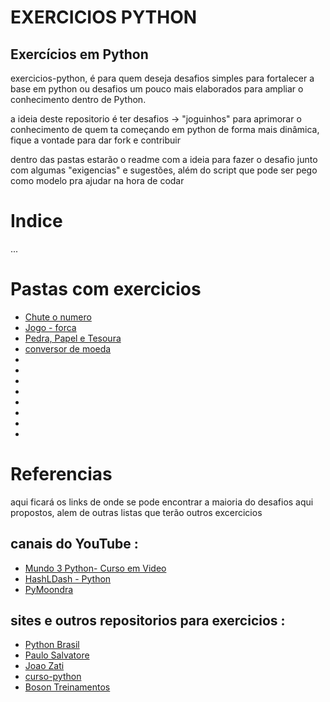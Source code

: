 # EXERCICIOS PYTHON 
## Exercícios em Python 

<p> exercicios-python, é para quem deseja desafios simples para fortalecer a base em python ou desafios um pouco mais elaborados para ampliar o conhecimento dentro de Python.  </p>

<p> a ideia deste repositorio é ter desafios -> "joguinhos" para aprimorar o conhecimento de quem ta começando em python de forma mais dinâmica, fique a vontade para dar fork e contribuir</p>

<p> dentro das pastas estarão o readme com a ideia para fazer o desafio junto com algumas "exigencias" e sugestões, além do script que pode ser pego como modelo pra ajudar na hora de codar </p>

# Indice

...

# Pastas com exercicios
<ul> 
<li> <a href= ""> Chute o  numero</a></li>
<li> <a href= "">Jogo - forca </a> </li>
<li> <a href= "">Pedra, Papel e Tesoura </a></li>
<li> <a href= "">conversor de moeda</a></li>
<li> </li>
<li> </li>
<li> </li>
<li> </li>
<li> </li>
<li> </li>
<li> </li>
<li> </li>
</ul>

# Referencias

<p> aqui ficará os links de onde se pode encontrar a maioria do desafios aqui propostos, alem de outras listas que terão  outros excercicios </p>

## canais do YouTube :
<ul> 

<li> <a href="https://www.youtube.com/watch?v=nIHq1MtJaKs&list=PLHz_AreHm4dm6wYOIW20Nyg12TAjmMGT-"> Mundo 3 Python- Curso em Video </a> </li>
<li><a href="https://www.youtube.com/user/11Wills11/playlists"> HashLDash - Python</a> </li>
<li><a href="https://www.youtube.com/playlist?list=PLGKQkV4guDKEW334FPolH7D1VlLFq4mGE"> PyMoondra</a>  </li>

</ul>

## sites e outros repositorios para exercicios :
<ul>
<li> <a href="https://wiki.python.org.br/ListaDeExercicios"> Python Brasil</a></li>
<li> <a href = "https://paulosalvatore.github.io/exercicios_python/"> Paulo Salvatore</li>
<li> <a href="https://github.com/JoaoZati/ListaDeExerciciosPythonPro">  Joao Zati </a></li>
<li> <a href="https://curso-python.readthedocs.io/pt/2.5.2/exercicios.html">curso-python </li>
<li> <a href="http://www.bosontreinamentos.com.br/category/programacao-em-python/"> Boson Treinamentos<a></li>

</ul>
